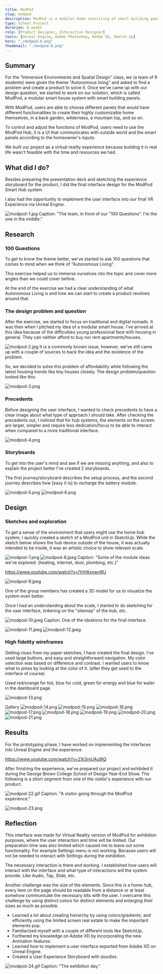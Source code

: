 ```yaml
---
title: ModPod
slug: modpod
description: ModPod is a modular home consisting of smart building panels. Designed for young professionals.
type: School Project
duration: 8 weeks
role: [Product Designer, Interaction Designer]
tools: [Unreal Engine, Adobe Photoshop, Adobe XD, Sketch Up]
hero: "./modpod-0.png"
thumbnail: "./modpod-0.png"
---
```


## Summary

For the "Immersive Environments and Spatial Design" class, we (a team of 6 students) were given the theme "Autonomous living" and asked to find a problem and create a product to solve it. Once we've came up with our design question, we started to work on our solution, which is called ModPod, a modular smart house system with smart building panels.

With ModPod, users are able to choose different panels that would have different functionalities to create their highly customizable home themselves, in a back garden, wilderness, a mountain top, and so on.

To control and adjust the functions of ModPod, users need to use the ModPod Hub, it is a UI that communicates with outside world and the smart panels according to the homeowner's inputs.

We built our project as a virtual reality experience because building it in real life wasn't feasible with the time and resources we had.

## What did I do?

Besides preparing the presentation deck and sketching the experience storyboard for the product, I did the final interface design for the ModPod Smart Hub system.

I also had the opportunity to implement the user interface into our final VR Experience via Unreal Engine.

![modpod-1.jpg](modpod-1.jpg)
Caption: "The team, in front of our "100 Questions". I'm the one in the middle."

## Research

### 100 Questions

To get to know the theme better, we've started to ask 100 questions that comes to mind when we think of "Autonomous Living".

This exercise helped us to immerse ourselves into the topic and cover more angles than we could cover before.

At the end of the exercise we had a clear understanding of what Autonomous Living is and how we can start to create a product revolves around that.

### The design problem and question

After the exercise, we started to focus on traditional and digital nomads. It was then when I pitched my idea of a modular smart house. I've arrived at this idea because of the difficulties young professional face with housing in general. They can neither afford to buy nor rent apartments/houses.

![modpod-2.jpg](modpod-2.jpg)
It is a commonly known issue, however, we've still came up with a couple of sources to back the idea and the existence of the problem.

So, we decided to solve this problem of affordability while following the latest housing trends like tiny houses closely. The design problem/question looked like this:

![modpod-3.png](modpod-3.png)

### Precedents

Before designing the user interface, I wanted to check precedents to have a clear image about what type of approach I should take. After checking the precedents out, I noticed that for hub systems, the elements on the screen are larger, simpler and require less dedication/focus to be able to interact when compared to a more traditional interface.

![modpod-4.png](modpod-4.png)

### Storyboards

To get into the user's mind and see if we are missing anything, and also to explain the project better I've created 2 storyboards.

The first journey/storyboard describes the setup process, and the second journey describes how [easy it is] to recharge the battery module.

![modpod-5.png](modpod-5.png)
![modpod-6.png](modpod-6.png)

## Design

### Sketches and exploration

To get a sense of the environment that users might use the home hub system, I quickly created a sketch of a ModPod unit in SketchUp. While the sketch below shows the hub device outside of the house, it was actually intended to be inside, it was an artistic choice to show relevant scale.

![modpod-7.png](modpod-7.png)
![modpod-8.jpeg](modpod-8.jpeg)
Caption: "Some of the module ideas we've explored. (heating, internet, door, plumbing, etc.)"

https://www.youtube.com/watch?v=lYrHAxnwnRU

![modpod-9.jpeg](modpod-9.jpeg)

One of the group members has created a 3D model for us to visualize the system even better.

Once I had an understanding about the scale, I started to do sketching for the user interface, tinkering on the "sitemap" of the hub, etc.

![modpod-10.jpeg](modpod-10.jpeg)
Caption: One of the ideations for the final interface.

![modpod-11.jpeg](modpod-11.jpeg)
![modpod-12.jpeg](modpod-12.jpeg)

### High fidelity wireframes

Getting clues from my paper sketches, I have created the final design. I've used large buttons, and easy and straightforward navigation. My color selection was based on difference and contrast. I wanted users to know what to press by looking at the color of it. (after they get used to the interface of course)

Used red/orange for hot, blue for cold, green for energy and blue for water in the dashboard page.

![modpod-13.png](modpod-13.png)

Gallery
![modpod-14.png](modpod-14.png)
![modpod-15.png](modpod-15.png)
![modpod-16.png](modpod-16.png)
![modpod-17.png](modpod-17.png)
![modpod-18.png](modpod-18.png)
![modpod-19.png](modpod-19.png)
![modpod-20.png](modpod-20.png)
![modpod-21.png](modpod-21.png)

## Results

For the prototyping phase, I have worked on implementing the interfaces into Unreal Engine and the experience.

https://www.youtube.com/watch?v=2Xj3mUAu9lQ

After finishing the experience, we've prepared our project and exhibited it during the George Brown College School of Design Year-End Show. The following is a short segment from one of the visitor's experience with our product.

![modpod-22.gif](modpod-22.gif)
Caption: "A visitor going through the ModPod experience."

![modpod-23.png](modpod-23.png)

## Reflection

This interface was made for Virtual Reality version of ModPod for exhibition purposes, where the user interaction and time will be limited. Our preparation time was also limited which caused me to leave out some functionality. For example Settings menu is not working. Because users will not be needed to interact with Settings during the exhibition.

The necessary interaction is there and working. I established how users will interact with the interface and what type of interactions will the system provide. Like Audio, Tap, Slide, etc.

Another challenge was the size of the elements. Since this is a home hub, every item on the page should be readable from a distance or at least somehow communicate the necessary bits with the user. I overcame this challenge by using distinct colors for distinct elements and enlarging their sizes as much as possible.

- Learned a lot about creating hierarchy by using colors/gradients, and efficiently using the limited screen real estate to make the important elements pop.
- Familiarized myself with a couple of different tools like SketchUp.
- Furthered my knowledge on Adobe XD by incorporating the new Animation features.
- Learned how to implement a user interface exported from Adobe XD on Unreal Engine.
- Created a User Experience Storyboard with doodles.

![modpod-24.gif](modpod-24.gif)
Caption: "The exhibition day."
